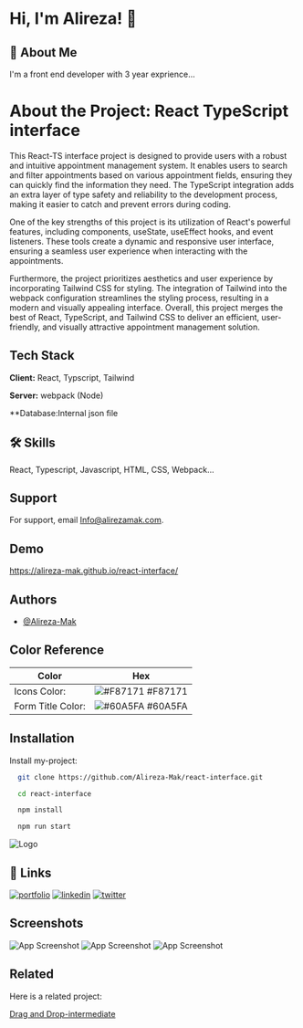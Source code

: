 
# Hi, I'm Alireza! 👋


## 🚀 About Me
I'm a front end developer with 3 year exprience...

# About the Project: React TypeScript interface

This React-TS interface project is designed to provide users with a robust and intuitive appointment management system. It enables users to search and filter appointments based on various appointment fields, ensuring they can quickly find the information they need. The TypeScript integration adds an extra layer of type safety and reliability to the development process, making it easier to catch and prevent errors during coding.

One of the key strengths of this project is its utilization of React's powerful features, including components, useState, useEffect hooks, and event listeners. These tools create a dynamic and responsive user interface, ensuring a seamless user experience when interacting with the appointments.

Furthermore, the project prioritizes aesthetics and user experience by incorporating Tailwind CSS for styling. The integration of Tailwind into the webpack configuration streamlines the styling process, resulting in a modern and visually appealing interface. Overall, this project merges the best of React, TypeScript, and Tailwind CSS to deliver an efficient, user-friendly, and visually attractive appointment management solution.
## Tech Stack

**Client:** React, Typscript, Tailwind

**Server:** webpack (Node)

**Database:Internal json file


## 🛠 Skills
React, Typescript, Javascript, HTML, CSS, Webpack...


## Support

For support, email Info@alirezamak.com.


## Demo

https://alireza-mak.github.io/react-interface/


## Authors

- [@Alireza-Mak](https://www.github.com/Alireza-Mak)

## Color Reference

| Color                            | Hex                                                                |
| -----------------              | ------------------------------------------------------------------       |
| Icons Color: | ![#F87171](https://via.placeholder.com/10/F87171?text=+) #F87171 |
| Form Title Color: | ![#60A5FA](https://via.placeholder.com/10/60A5FA?text=+) #60A5FA |




## Installation

Install my-project:

```bash
  git clone https://github.com/Alireza-Mak/react-interface.git
```
```bash
  cd react-interface
```

```bash
  npm install
```

```bash
  npm run start
```


    
![Logo](https://alirezamak.com/wp-content/uploads/fav-icon-final-e1685159385524.png)


## 🔗 Links
[![portfolio](https://img.shields.io/badge/my_portfolio-000?style=for-the-badge&logo=ko-fi&logoColor=white)](https://alirezamak.com/)
[![linkedin](https://img.shields.io/badge/linkedin-0A66C2?style=for-the-badge&logo=linkedin&logoColor=white)](https://www.linkedin.com/in/alireza-mak/)
[![twitter](https://img.shields.io/badge/email-1DA1F2?style=for-the-badge&logo=mail.Ru&logoColor=white)](info@alirezamak.com)


## Screenshots

![App Screenshot](http://alirezamak.com/wp-content/uploads/react-Interface-3-scaled.jpg)
![App Screenshot](http://alirezamak.com/wp-content/uploads/react-Interface-1.png)
![App Screenshot](http://alirezamak.com/wp-content/uploads/react-Interface-2-scaled.jpg)
## Related

Here is a related project:

[Drag and Drop-intermediate](https://github.com/Alireza-Mak/reusable-components)

